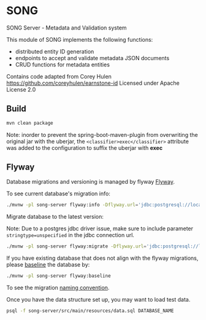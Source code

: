 # SONG

SONG Server - Metadata and Validation system

This module of SONG implements the following functions:

- distributed entity ID generation
- endpoints to accept and validate metadata JSON documents
- CRUD functions for metadata entities

Contains code adapted from Corey Hulen https://github.com/coreyhulen/earnstone-id
Licensed under Apache License 2.0

## Build

```bash
mvn clean package
```

Note: inorder to prevent the spring-boot-maven-plugin from overwriting the original jar with the uberjar, the `<classifier>exec</classifier>` attribute was added to the configuration to suffix the uberjar with __exec__

## Flyway

Database migrations and versioning is managed by flyway [Flyway](https://flywaydb.org/).

To see current database's migration info:

```bash
./mvnw -pl song-server flyway:info -Dflyway.url='jdbc:postgresql://localhost:5432/test_db?user=postgres'
```

Migrate database to the latest version:

Note: Due to a postgres jdbc driver issue, make sure to include parameter `stringtype=unspecified` in the jdbc connection url. 
```bash
./mvnw -pl song-server flyway:migrate -Dflyway.url='jdbc:postgresql://localhost:5432/song?stringtype=unspecified' -Dflyway.locations=classpath:db.migration
```

If you have existing database that does not align with the flyway migrations, please [baseline](https://flywaydb.org/documentation/command/baseline) the database by:

```bash
./mvnw -pl song-server flyway:baseline
```

To see the migration [naming convention](https://flywaydb.org/documentation/migrations#naming).

Once you have the data structure set up, you may want to load test data.

```bash
psql -f song-server/src/main/resources/data.sql DATABASE_NAME
```
